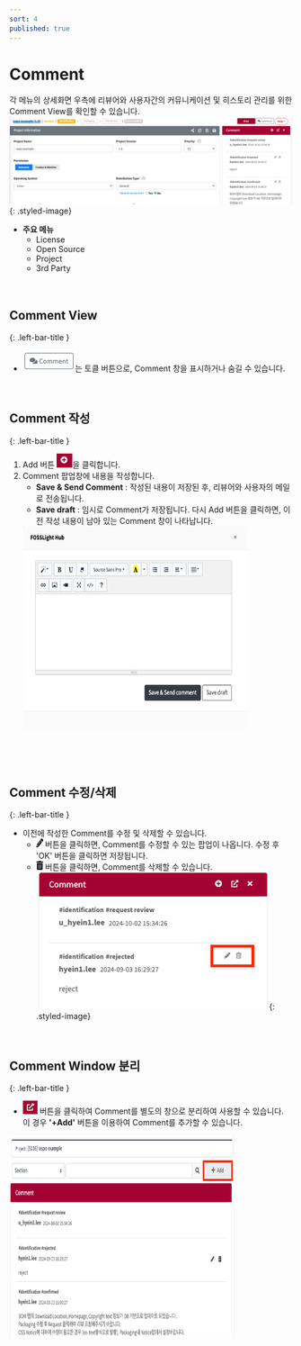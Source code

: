 ```yaml
---
sort: 4
published: true
---
```


# Comment
각 메뉴의 상세화면 우측에 리뷰어와 사용자간의 커뮤니케이션 및 히스토리 관리를 위한 Comment View를 확인할 수 있습니다.  
![CommentView](../../images/common/comment/comment_view.png){: .styled-image}  
- **주요 메뉴** 
    - License
    - Open Source
    - Project
    - 3rd Party
<br><br><br>

## Comment View
{: .left-bar-title }
- ![ShowHideComment](../../images/common/comment/show_hide_btn.png)는 토클 버튼으로, Comment 창을 표시하거나 숨길 수 있습니다. 
<br><br><br> 

## Comment 작성
{: .left-bar-title }
1. Add 버튼 ![AddComment](../../images/common/comment/btn_add_comment.png)을 클릭합니다.
2. Comment 팝업창에 내용을 작성합니다. 
    - **Save & Send Comment** : 작성된 내용이 저장된 후, 리뷰어와 사용자의 메일로 전송됩니다.
    - **Save draft** : 임시로 Comment가 저장됩니다. 다시 Add 버튼을 클릭하면, 이전 작성 내용이 남아 있는 Comment 창이 나타납니다.   
    <img src="../../images/common/comment/comment_edit_popup.png" width="400" height="360" alt="EditPopup" class="styled-image" />
<br><br><br> 

## Comment 수정/삭제 
{: .left-bar-title }
- 이전에 작성한 Comment를 수정 및 삭제할 수 있습니다. 
    - <img src="../../images/common/oss_table_buttons/bulk_edit.png" width="12" height="16" alt="Edit" /> 버튼을 클릭하면, Comment를 수정할 수 있는 팝업이 나옵니다. 수정 후 'OK' 버튼을 클릭하면 저장됩니다. 
    - <img src="../../images/common/oss_table_buttons/trash_can.png" width="12" height="16" alt="TrashCan" /> 버튼을 클릭하면, Comment를 삭제할 수 있습니다. 
    ![BtnEditDelComment](../../images/common/comment/btn_edit_del_comment.png){: .styled-image}
<br><br><br> 

## Comment Window 분리
{: .left-bar-title }
- ![ShowCommentWindow](../../images/common/comment/show_comment_window.png) 버튼을 클릭하여 Comment를 별도의 창으로 분리하여 사용할 수 있습니다. 이 경우 **'+Add'** 버튼을 이용하여 Comment를 추가할 수 있습니다.  
 <img src="../../images/common/comment/comment_window_add.png" width="400" height="360" alt="CommentWindowAdd"  class="styled-image" />  


